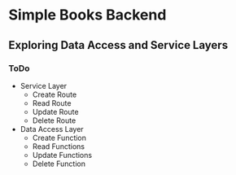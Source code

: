 # Simple Books Backend
## Exploring Data Access and Service Layers

### ToDo
- Service Layer
    - Create Route
    - Read Route
    - Update Route
    - Delete Route
- Data Access Layer
    - Create Function
    - Read Functions
    - Update Functions
    - Delete Function
